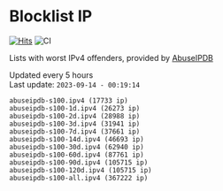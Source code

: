 # Blocklist IP

[![Hits](https://hits.seeyoufarm.com/api/count/incr/badge.svg?url=https%3A%2F%2Fgithub.com%2Fborestad%2Fblocklist-ip%2F&count_bg=%2379C83D&title_bg=%23555555&icon=&icon_color=%23E7E7E7&title=hits&edge_flat=false)](https://hits.seeyoufarm.com)  ![CI](https://img.shields.io/github/workflow/status/borestad/blocklist-ip/CI?style=flat-square)

Lists with worst IPv4 offenders, provided by [AbuseIPDB](https://www.abuseipdb.com/)

<!-- FOOTER-PLACEHOLDER -->
Updated every 5 hours<br>
Last update: `2023-09-14 - 00:19:14`
```
abuseipdb-s100.ipv4 (17733 ip)
abuseipdb-s100-1d.ipv4 (26273 ip)
abuseipdb-s100-2d.ipv4 (28988 ip)
abuseipdb-s100-3d.ipv4 (31941 ip)
abuseipdb-s100-7d.ipv4 (37661 ip)
abuseipdb-s100-14d.ipv4 (46693 ip)
abuseipdb-s100-30d.ipv4 (62940 ip)
abuseipdb-s100-60d.ipv4 (87761 ip)
abuseipdb-s100-90d.ipv4 (105715 ip)
abuseipdb-s100-120d.ipv4 (105715 ip)
abuseipdb-s100-all.ipv4 (367222 ip)
```
